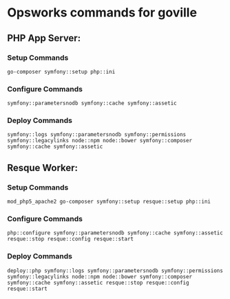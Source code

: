 # Opsworks commands for goville

## PHP App Server:

### Setup Commands

    go-composer symfony::setup php::ini

### Configure Commands

	symfony::parametersnodb symfony::cache symfony::assetic
    
### Deploy Commands

	symfony::logs symfony::parametersnodb symfony::permissions symfony::legacylinks node::npm node::bower symfony::composer symfony::cache symfony::assetic

## Resque Worker:

### Setup Commands

	mod_php5_apache2 go-composer symfony::setup resque::setup php::ini
    
### Configure Commands

	php::configure symfony::parametersnodb symfony::cache symfony::assetic resque::stop resque::config resque::start
    
### Deploy Commands

	deploy::php symfony::logs symfony::parametersnodb symfony::permissions symfony::legacylinks node::npm node::bower symfony::composer symfony::cache symfony::assetic resque::stop resque::config resque::start

